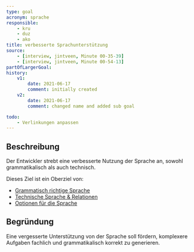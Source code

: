 ```yaml
---
type: goal
acronym: sprache
responsible: 
    - kru
    - duz
    - ako
title: verbesserte Sprachunterstützung 
source:
    - [interview, jintveen, Minute 00-35-39]
    - [interview, jintveen, Minute 00-54-13]
partOfLargerGoal: 
history:
    v1:
        date: 2021-06-17
        comment: initially created
    v2:
        date: 2021-06-17
        comment: changed name and added sub goal

todo: 
    - Verlinkungen anpassen
---
```


## Beschreibung

Der Entwickler strebt eine verbesserte Nutzung der Sprache an, sowohl grammatikalisch als auch technisch.

Dieses Ziel ist ein Oberziel von:

* [Grammatisch richtige Sprache](./spracheGrammatik.md)
* [Technische Sprache & Relationen](./spracheTechnisch.md)
* [Optionen für die Sprache](./spracheOptionales.md) 


## Begründung

Eine vergesserte Unterstützung von der Sprache soll fördern, komplexere Aufgaben fachlich und grammatikalisch korrekt zu generieren. 
